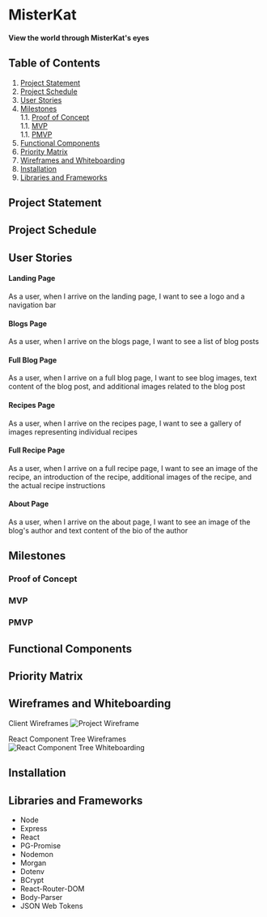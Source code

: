 # MisterKat

#### View the world through MisterKat's eyes

## Table of Contents
1. [Project Statement](#project-statement)
1. [Project Schedule](#project-schedule)
1. [User Stories](#user-stories)
1. [Milestones](#milestones)  
   1.1. [Proof of Concept](#proof-of-concept)  
   1.1. [MVP](#mvp)  
   1.1. [PMVP](#pmvp)
1. [Functional Components](#functional-components)
1. [Priority Matrix](#priority-matrix)
1. [Wireframes and Whiteboarding](#wireframes-and-whiteboarding)
1. [Installation](#installation)
1. [Libraries and Frameworks](#libraries-and-frameworks)


## Project Statement

## Project Schedule

## User Stories
#### Landing Page	

As a user, when I arrive on the landing page, I want to see a logo and a navigation bar

#### Blogs Page	

As a user, when I arrive on the blogs page, I want to see a list of blog posts 

#### Full Blog Page	

As a user, when I arrive on a full blog page, I want to see blog images, text content of the blog post, and additional images related to the blog post

#### Recipes Page	

As a user, when I arrive on the recipes page, I want to see a gallery of images representing individual recipes

#### Full Recipe Page

As a user, when I arrive on a full recipe page, I want to see an image of the recipe, an introduction of the recipe, additional images of the recipe, and the actual recipe instructions

#### About Page	

As a user, when I arrive on the about page, I want to see an image of the blog's author and text content of the bio of the author


## Milestones

### Proof of Concept

### MVP

### PMVP


## Functional Components

## Priority Matrix

## Wireframes and Whiteboarding

Client Wireframes
![Project Wireframe](https://res.cloudinary.com/dk1cgfxkn/image/upload/v1544558744/20181210_Whiteboarding_Wireframes_Client.png)

React Component Tree Wireframes
![React Component Tree Whiteboarding](https://res.cloudinary.com/dk1cgfxkn/image/upload/v1544558744/React_Components_Tree_Whiteboarding.png)

## Installation

## Libraries and Frameworks
*	Node
*	Express
*	React
*	PG-Promise
*	Nodemon
*	Morgan
*	Dotenv
*	BCrypt
*	React-Router-DOM
*	Body-Parser
*	JSON Web Tokens
